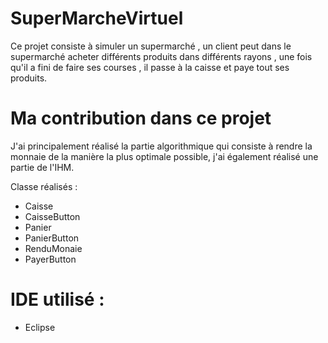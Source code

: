 # SuperMarcheVirtuel

Ce projet consiste à simuler un supermarché , un client peut dans le supermarché acheter différents produits dans différents rayons , une fois qu'il a fini de faire ses courses , il passe à la caisse et paye tout ses produits.

# Ma contribution dans ce projet

J'ai principalement réalisé la partie algorithmique qui consiste à rendre la monnaie de la manière la plus optimale possible, j'ai également réalisé une partie de l'IHM.

Classe réalisés : 

- Caisse
- CaisseButton
- Panier
- PanierButton
- RenduMonaie
- PayerButton

# IDE utilisé : 
- Eclipse
